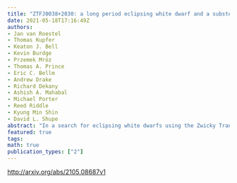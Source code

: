 ```yaml
---
title: "ZTFJ0038+2030: a long period eclipsing white dwarf and a substellar   companion"
date: 2021-05-18T17:16:49Z
authors:
- Jan van Roestel
- Thomas Kupfer
- Keaton J. Bell
- Kevin Burdge
- Przemek Mróz
- Thomas A. Prince
- Eric C. Bellm
- Andrew Drake
- Richard Dekany
- Ashish A. Mahabal
- Michael Porter
- Reed Riddle
- Kyung Min Shin
- David L. Shupe
abstract: "In a search for eclipsing white dwarfs using the Zwicky Transient Facility lightcurves, we identified a deep eclipsing white dwarf with a dark, substellar companion. The lack of an infrared excess and an orbital period of 10 hours made this a potential exoplanet candidate. We obtained high-speed photometry and radial velocity measurements to characterize the system. The white dwarf has a mass of $0.50pm0.02,mathrm{M_{odot}}$ and a temperature of $10900pm200,$K. The companion has a mass of $0.059pm0.004,mathrm{M_{odot}}$ and a small radius of $0.0783pm0.0013,mathrm{R_{odot}}$. It is one of the smallest transiting brown dwarfs known and likely old, $gtrsim 8,$Gyr. The ZTF discovery efficiency of substellar objects transiting white dwarfs is limited by the number of epochs and as ZTF continues to collect data we expect to find more of these systems. This will allow us to measure period and mass distributions and allows us to understand the formation channels of white dwarfs with substellar companions."
featured: true
tags:
math: true
publication_types: ["2"]
---
```

http://arxiv.org/abs/2105.08687v1